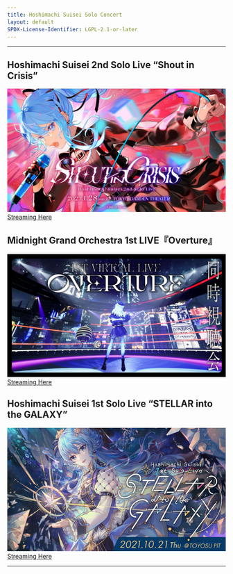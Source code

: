 ```yaml
---
title: Hoshimachi Suisei Solo Concert
layout: default
SPDX-License-Identifier: LGPL-2.1-or-later
---
```


---

## Hoshimachi Suisei 2nd Solo Live “Shout in Crisis”

<div class="container">
  <img src="/assets/images/suisei2.jpg" alt="suisei2"/>
</div>
<a href="../suisei2/" class="button" role="button">
  Streaming Here
</a>

## Midnight Grand Orchestra 1st LIVE『Overture』

<div class="container">
  <img src="/assets/images/suiseiorc.jpg" alt="suiseiorc"/>
</div>
<a href="../suiseiorc/" class="button" role="button">
  Streaming Here
</a>

## Hoshimachi Suisei 1st Solo Live “STELLAR into the GALAXY”

<div class="container">
  <img src="/assets/images/suisei1.png" alt="suisei1"/>
</div>
<a href="../suisei1/" class="button" role="button">
  Streaming Here
</a>

---